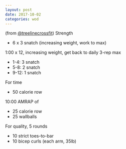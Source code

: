 ```yaml
---
layout: post
date: 2017-10-02
categories: wod
---
```


<!--
**Chris - <span></span>**
-->

(from [@treelinecrossfit](http://www.treelinecrossfit.com)) Strength
- 6 x 3 snatch (increasing weight, work to max)

1:00 x 12, increasing weight, get back to daily 3-rep max
- 1-4: 3 snatch
- 5-8: 2 snatch
- 9-12: 1 snatch

For time
- 50 calorie row

10:00 AMRAP of
- 25 calorie row
- 25 wallballs

For quality, 5 rounds
- 10 strict toes-to-bar
- 10 bicep curls (each arm, 35lb)
